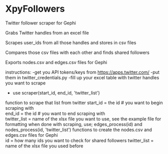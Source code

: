 # XpyFollowers
Twitter follower scraper for Gephi

Grabs Twitter handles from an excel file

Scrapes user_ids from all those handles and stores in csv files

Compares those csv files with each other and finds shared followers

Exports nodes.csv and edges.csv files for Gephi 

instructions:
-get you API tokens/keys from https://apps.twitter.com/
-put them in twitter_credentials.py
-fill up your excel table with twitter handles you want to scrape
- use scraper(start_id, end_id, 'twitter_list')

function to scrape that list from twitter
start_id = the id # you want to begin scraping with    
end_id = the id # you want to end scraping with    
twitter_list = name of the xlsx file you want to use, see the example file for formatting
when done with scraping, use;
edges_process(id)
and
nodes_process(id, 'twitter_list')
functions to create the nodes.csv and edges.csv files for Gephi    
id = how many ids you want to check for shared followers
twitter_list = name of the xlsx file you used before
    
